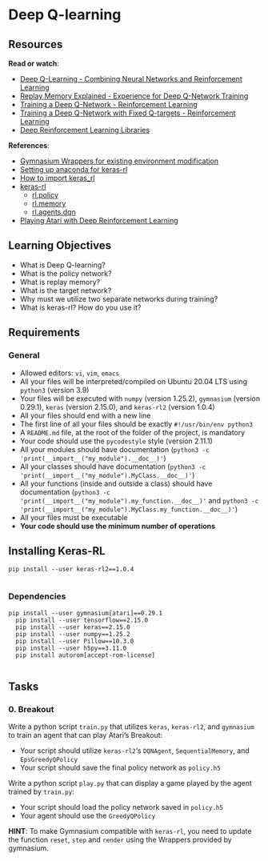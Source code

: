 # Deep Q\-learning

## Resources


**Read or watch**:


* [Deep Q\-Learning \- Combining Neural Networks and Reinforcement Learning](https://www.youtube.com/watch?v=wrBUkpiRvCA&list=PLZbbT5o_s2xoWNVdDudn51XM8lOuZ_Njv&index=12 "Deep Q-Learning - Combining Neural Networks and Reinforcement Learning")
* [Replay Memory Explained \- Experience for Deep Q\-Network Training](https://www.youtube.com/watch?v=Bcuj2fTH4_4&list=PLZbbT5o_s2xoWNVdDudn51XM8lOuZ_Njv&index=13 "Replay Memory Explained - Experience for Deep Q-Network Training")
* [Training a Deep Q\-Network \- Reinforcement Learning](https://www.youtube.com/watch?v=0bt0SjbS3xc&list=PLZbbT5o_s2xoWNVdDudn51XM8lOuZ_Njv&index=14 "Training a Deep Q-Network - Reinforcement Learning")
* [Training a Deep Q\-Network with Fixed Q\-targets \- Reinforcement Learning](https://www.youtube.com/watch?v=xVkPh9E9GfE&list=PLZbbT5o_s2xoWNVdDudn51XM8lOuZ_Njv&index=1 "Training a Deep Q-Network with Fixed Q-targets - Reinforcement Learning")
* [Deep Reinforcement Learning Libraries](https://blog.dataiku.com/on-choosing-a-deep-reinforcement-learning-library "Deep Reinforcement Learning Libraries")


**References**:


* [Gymnasium Wrappers for existing environment modification](https://gymnasium.farama.org/main/api/wrappers/ "Gymnasium Wrappers for existing environment modification")
* [Setting up anaconda for keras\-rl](https://amineneifer.medium.com/setting-up-anaconda-for-keras-rl-cec5a5c639e1 "Setting up anaconda for keras-rl")
* [How to import keras\_rl](https://stackoverflow.com/questions/76650327/how-to-fix-cannot-import-name-version-from-tensorflow-keras "How to import keras_rl")
* [keras\-rl](https://github.com/keras-rl/keras-rl "keras-rl")
    + [rl.policy](https://github.com/keras-rl/keras-rl/blob/master/rl/policy.py "rl.policy")
    + [rl.memory](https://github.com/keras-rl/keras-rl/blob/master/rl/memory.py "rl.memory")
    + [rl.agents.dqn](https://github.com/keras-rl/keras-rl/blob/master/rl/agents/dqn.py "rl.agents.dqn")
* [Playing Atari with Deep Reinforcement Learning](https://arxiv.org/pdf/1312.5602 "Playing Atari with Deep Reinforcement Learning")


## Learning Objectives


* What is Deep Q\-learning?
* What is the policy network?
* What is replay memory?
* What is the target network?
* Why must we utilize two separate networks during training?
* What is keras\-rl? How do you use it?


## Requirements


### General


* Allowed editors: `vi`, `vim`, `emacs`
* All your files will be interpreted/compiled on Ubuntu 20\.04 LTS using `python3` (version 3\.9\)
* Your files will be executed with `numpy` (version 1\.25\.2\), `gymnasium` (version 0\.29\.1\), `keras` (version 2\.15\.0\), and `keras-rl2` (version 1\.0\.4\)
* All your files should end with a new line
* The first line of all your files should be exactly `#!/usr/bin/env python3`
* A `README.md` file, at the root of the folder of the project, is mandatory
* Your code should use the `pycodestyle` style (version 2\.11\.1\)
* All your modules should have documentation (`python3 -c 'print(__import__("my_module").__doc__)'`)
* All your classes should have documentation (`python3 -c 'print(__import__("my_module").MyClass.__doc__)'`)
* All your functions (inside and outside a class) should have documentation (`python3 -c 'print(__import__("my_module").my_function.__doc__)'` and `python3 -c 'print(__import__("my_module").MyClass.my_function.__doc__)'`)
* All your files must be executable
* **Your code should use the minimum number of operations**


## Installing Keras\-RL



```
pip install --user keras-rl2==1.0.4
  
```

### Dependencies



```
pip install --user gymnasium[atari]==0.29.1
  pip install --user tensorflow==2.15.0
  pip install --user keras==2.15.0
  pip install --user numpy==1.25.2
  pip install --user Pillow==10.3.0
  pip install --user h5py==3.11.0
  pip install autorom[accept-rom-license]
  
```






## Tasks







### 0\. Breakout



Write a python script `train.py` that utilizes `keras`, `keras-rl2`, and `gymnasium` to train an agent that can play Atari’s Breakout:


* Your script should utilize `keras-rl2`‘s `DQNAgent`, `SequentialMemory`, and `EpsGreedyQPolicy`
* Your script should save the final policy network as `policy.h5`


Write a python script `play.py` that can display a game played by the agent trained by `train.py`:


* Your script should load the policy network saved in `policy.h5`
* Your agent should use the `GreedyQPolicy`


**HINT**: To make Gymnasium compatible with `keras-rl`, you need to update the function `reset`, `step` and `render` using the Wrappers provided by gymnasium.

